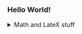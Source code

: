 ### Hello World!

<details>
  <summary>Math and LateX stuff
  </summary>

### A test of $\LaTeX$ functionality: 
  
  $\displaystyle e^{i \pi} + 1 = 0$

$\displaystyle \int_{-\infty}^{\infty} e^{-x^2} dx = \sqrt{\pi}$

### Motivating the dot product
  
$$\displaystyle \begin{align} \bar{z} w  &= (a - bi)(c + di) \\
                                         &= (ac + bd) + (ad - bc)i \\
                                         &= |z|e^{-\alpha i}|w|e^{\beta i} \\
                                         &= |z||w| \cos \theta + (|z||w| \sin \theta)i
                \end{align}$$
  
  So $z \cdot w = \frac{1}{2} \left( \bar{z}w + z \bar{w} \right)$

<!--
**mvince33/mvince33** is a ✨ _special_ ✨ repository because its `README.md` (this file) appears on your GitHub profile.

Here are some ideas to get you started:

- 🔭 I’m currently working on ...
- 🌱 I’m currently learning ...
- 👯 I’m looking to collaborate on ...
- 🤔 I’m looking for help with ...
- 💬 Ask me about ...
- 📫 How to reach me: ...
- 😄 Pronouns: ...
- ⚡ Fun fact: ...
-->
